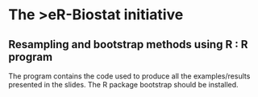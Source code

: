 # The >eR-Biostat initiative
## Resampling and bootstrap methods using R : R program
The program  contains the code used to produce all the examples/results presented in the slides. 
The R package bootstrap should be installed.
